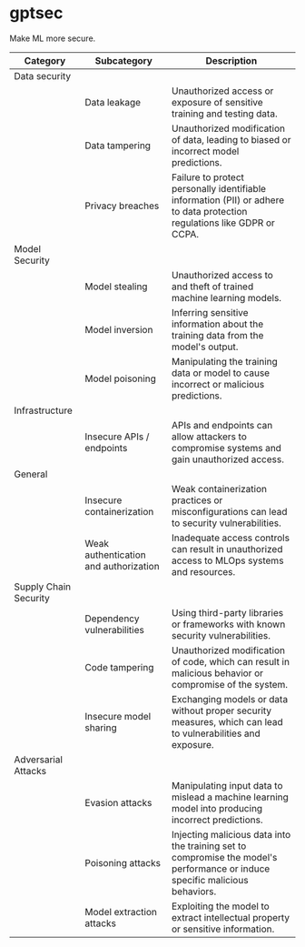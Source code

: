 # gptsec
Make ML more secure.

| Category | Subcategory | Description |
| --- | --- | --- |
| Data security | |
| |	Data leakage | Unauthorized access or exposure of sensitive training and testing data. |
| | Data tampering |	Unauthorized modification of data, leading to biased or incorrect model predictions. |
| | Privacy breaches | Failure to protect personally identifiable information (PII) or adhere to data protection regulations like GDPR or CCPA. |
| Model Security	| |
| | Model stealing | Unauthorized access to and theft of trained machine learning models. |
| | Model inversion | Inferring sensitive information about the training data from the model's output. |
| | Model poisoning	| Manipulating the training data or model to cause incorrect or malicious predictions. |
| Infrastructure	| |
| | Insecure APIs / endpoints | APIs and endpoints can allow attackers to compromise systems and gain unauthorized access. |
| General	| |
| | Insecure containerization	| Weak containerization practices or misconfigurations can lead to security vulnerabilities. |
| | Weak authentication and authorization	| Inadequate access controls can result in unauthorized access to MLOps systems and resources. |
| Supply Chain Security | |
| | Dependency vulnerabilities |	Using third-party libraries or frameworks with known security vulnerabilities. |
| | Code tampering |	Unauthorized modification of code, which can result in malicious behavior or compromise of the system. |
| | Insecure model sharing | Exchanging models or data without proper security measures, which can lead to vulnerabilities and exposure. |
| Adversarial Attacks	| |
| | Evasion attacks |	Manipulating input data to mislead a machine learning model into producing incorrect predictions. |
| | Poisoning attacks |	Injecting malicious data into the training set to compromise the model's performance or induce specific malicious behaviors. |
| | Model extraction attacks | Exploiting the model to extract intellectual property or sensitive information. |
